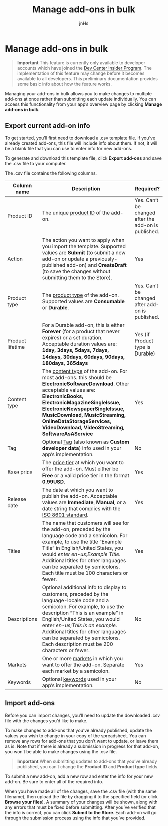 ﻿---
author: jnHs
Description: Managing your add-ons in bulk allows you to make changes to multiple add-ons at once rather than submitting each update individually.
title: Manage add-ons in bulk

---

# Manage add-ons in bulk

> **Important** This feature is currently only available to developer accounts which have joined the [Dev Center Insider Program](dev-center-insider-program.md). The implementation of this feature may change before it becomes available to all developers. This preliminary documentation provides some basic info about how the feature works.

Managing your add-ons in bulk allows you to make changes to multiple add-ons at once rather than submitting each update individually. You can access this functionality from your app’s overview page by clicking **Manage add-ons in bulk**.

## Export current add-on info

To get started, you’ll first need to download a .csv template file. If you’ve already created add-ons, this file will include info about them. If not, it will be a blank file that you can use to enter info for new add-ons.

To generate and download this template file, click **Export add-ons** and save the .csv file to your computer.

The .csv file contains the following columns. 

| Column name               | Description                            | Required?      |
|---------------------------|----------------------------------|----------------------|
| Product ID	|  The unique [product ID](set-your-add-on-product-id.md#product-id) of the add-on.  | Yes. Can’t be changed after the add-on is published. |
| Action |The action you want to apply when you import the template. Supported values are **Submit** (to submit a new add-on or update a previously-published add-on) and **CreateDraft** (to save the changes without submitting them to the Store). |	 Yes |
| Product type	| The [product type](set-your-add-on-product-id.md#product-type) of the add-on. Supported values are **Consumable** or **Durable**. |	Yes. Can’t be changed after add-on is published. |
| Product lifetime	| For a Durable add-on, this is either **Forever** (for a product that never expires) or a set duration. Acceptable duration values are: **1day, 3days, 5days, 7days, 14days, 30days, 60days, 90days, 180days, 365days**	| Yes (if Product type is Durable) |
| Content type	| The [content type](enter-add-on-properties.md#content-type) of the add-on. For most add-ons. this should be **ElectronicSoftwareDownload**. Other acceptable values are: **ElectronicBooks, ElectronicMagazineSingleIssue, ElectronicNewspaperSingleIssue, MusicDownload, MusicStreaming, OnlineDataStorageServices, VideoDownload, VideoStreaming, SoftwareAsAService** |	Yes |
| Tag	| Optional [Tag](enter-add-on-properties.md#custom-developer-data) (also known as **Custom developer data**) info used in your app’s implementation. | No |
| Base price	| The [price tier](set-add-on-pricing-and-availability.md#base-price) at which you want to offer the add-on. Must either be **Free** or a valid price tier in the format **0.99USD**. |	Yes |
| Release date	| The date at which you want to publish the add-on. Acceptable values are **Immediate**, **Manual**, or a date string that complies with the [ISO 8601 standard](http://go.microsoft.com/fwlink/p/?LinkId=817237). | Yes |
| Titles	| The name that customers will see for the add-on, preceded by the language code and a semicolon. For example, to use the title “Example Title” in English/United States, you would *enter en-us;Example Title*. Additional titles for other languages can be separated by semicolons. Each title must be 100 characters or fewer. 	| Yes |
|Descriptions	| Optional additional info to display to customers, preceded by the language-locale code and a semicolon. For example, to use the description “This is an example” in English/United States, you would enter *en-us;This is an example*. Additional titles for other languages can be separated by semicolons. Each description must be 200 characters or fewer.	| No |
| Markets |	One or more [markets](define-pricing-and-market-selection.md#windows-store-consumer-markets) in which you want to offer the add-on. Separate each market by a semicolon. |	Yes |
|Keywords |	Optional [keywords](enter-add-on-properties.md#keywords) used in your app’s implementation. | No |

## Import add-ons

Before you can import changes, you’ll need to update the downloaded .csv file with the changes you’d like to make.

To make changes to add-ons that you’ve already published, update the values you wish to change in your copy of the spreadsheet. You can remove any rows for add-ons that you don’t want to update, or leave them as is. Note that if there is already a submission in progress for that add-on, you won’t be able to make changes using the .csv file.

> **Important** When submitting updates to add-ons that you’ve already published, you can’t change the **Product ID** and **Product type** fields.

To submit a new add-on, add a new row and enter the info for your new add-on. Be sure to enter all of the required info. 

When you have made all of the changes, save the .csv file (with the same filename), then upload the file by dragging it to the specified field (or click **Browse your files**). A summary of your changes will be shown, along with any errors that must be fixed before submitting. After you’ve verified that the info is correct, you can click **Submit to the Store**. Each add-on will go through the submission process using the info that you’ve provided.

